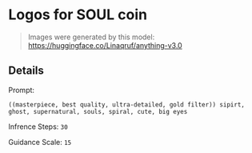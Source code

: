 

# Logos for SOUL coin

> Images were generated by this model: https://huggingface.co/Linaqruf/anything-v3.0

## Details

Prompt:
```
((masterpiece, best quality, ultra-detailed, gold filter)) sipirt, ghost, supernatural, souls, spiral, cute, big eyes
```

Infrence Steps: `30`

Guidance Scale: `15`
